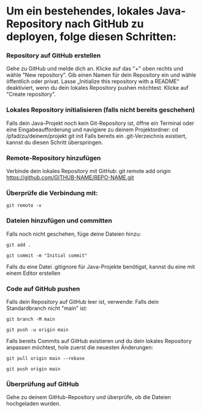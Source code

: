 # Um ein bestehendes, lokales Java-Repository nach GitHub zu deployen, folge diesen Schritten:

### Repository auf GitHub erstellen
   Gehe zu GitHub und melde dich an.
   Klicke auf das "+" oben rechts und wähle "New repository".
   Gib einen Namen für dein Repository ein und wähle öffentlich oder privat.
   Lasse „Initialize this repository with a README“ deaktiviert, wenn du dein lokales Repository pushen möchtest.
   Klicke auf "Create repository".

### Lokales Repository initialisieren (falls nicht bereits geschehen)
   Falls dein Java-Projekt noch kein Git-Repository ist, öffne ein Terminal oder eine Eingabeaufforderung
   und navigiere zu deinem Projektordner:
   cd /pfad/zu/deinem/projekt
   git init
   Falls bereits ein .git-Verzeichnis existiert, kannst du diesen Schritt überspringen.

### Remote-Repository hinzufügen
   Verbinde dein lokales Repository mit GitHub:
   git remote add origin https://github.com/GITHUB-NAME/REPO-NAME.git

### Überprüfe die Verbindung mit:
`git remote -v`

### Dateien hinzufügen und committen
   Falls noch nicht geschehen, füge deine Dateien hinzu:

`git add .`

`git commit -m "Initial commit"`

   Falls du eine Datei .gitignore für Java-Projekte benötigst, kannst du eine mit einem Editor erstellen

### Code auf GitHub pushen
   Falls dein Repository auf GitHub leer ist, verwende:
   Falls dein Standardbranch nicht "main" ist:

`git branch -M main`

`git push -u origin main`

   Falls bereits Commits auf GitHub existieren und du dein lokales Repository anpassen möchtest,
   hole zuerst die neuesten Änderungen:

`git pull origin main --rebase`

`git push origin main`

### Überprüfung auf GitHub
   Gehe zu deinem GitHub-Repository und überprüfe, ob die Dateien hochgeladen wurden.